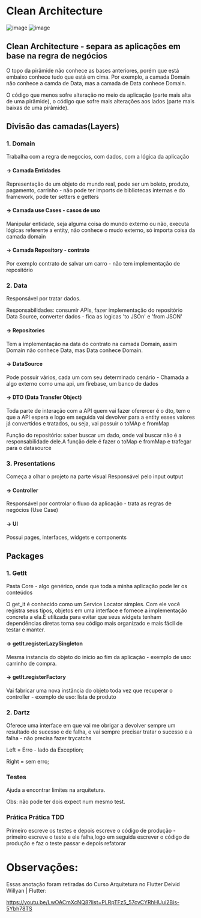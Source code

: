 # Clean Architecture

![image](https://github.com/GuiMeiring/clean_architecture/assets/101908636/3a281707-2c05-4749-9664-13be1b010ed5)
![image](https://github.com/GuiMeiring/clean_architecture/assets/101908636/9afeab7b-c313-4c0a-936b-589ed5939fd4)

## Clean Architecture - separa as aplicações em base na regra de negócios
O topo da pirâmide não conhece as bases anteriores, porém que está embaixo conhece tudo que está em cima.
Por exemplo, a camada  Domain não conhece a camda de Data, mas a camada de Data conhece Domain.

O código que menos sofre alteração no meio da aplicação (parte mais alta de uma pirâmide), o código que sofre mais alterações aos lados (parte mais baixas de uma pirâmide).


## Divisão das camadas(Layers)

### 1. Domain
Trabalha com a regra de negocios, com dados, com a lógica da aplicação

#### -> Camada Entidades
 Representação de um objeto do mundo real, pode ser um boleto, produto, pagamento, carrinho - não pode ter imports de bibliotecas internas e do framework, pode ter setters e getters
#### -> Camada use Cases - casos de uso 
 Manipular entidade, seja alguma coisa do mundo externo ou não, executa lógicas referente a entity, não conhece o mudo externo, só importa coisa da camada domain
#### -> Camada Repository - contrato 
 Por exemplo contrato de salvar um carro - não tem implementação de repositório

### 2. Data
 Responsável por tratar dados.
 
 Responsabilidades: consumir APIs, fazer implementação do repositório Data Source, converter dados - fica as logicas 'to JSOn' e 'from JSON'

#### -> Repositories 
  Tem a implementação na data do contrato na camada Domain, assim Domain não conhece Data, mas Data conhece Domain.

#### -> DataSource 
  Pode possuir vários, cada um com seu determinado cenário - Chamada a algo externo como uma api, um firebase, um banco de dados
  
#### -> DTO (Data Transfer Object)

 Toda parte de interação com a API quem vai fazer oferercer é o dto, tem o que a API espera e logo em seguida vai devolver para a entity esses valores já convertidos e tratados, ou seja,  vai possuir o toMAp e fromMap

Função do repositório: saber buscar um dado, onde vai buscar não é a responsabilidade dele.A função dele é fazer o toMap e fromMap e trafegar para o datasource


### 3. Presentations
  Começa a olhar o projeto na parte visual
  Responsável pelo input output 

#### -> Controller 
Responsável por controlar o fluxo da aplicação - trata as regras de negócios (Use Case)

#### -> UI 
Possui pages, interfaces, widgets e components


## Packages

### 1. GetIt

Pasta Core - algo genérico, onde que toda a minha aplicação pode ler os conteúdos

O get_it é conhecido como um Service Locator simples. Com ele você registra seus tipos, objetos em uma interface  e fornece a implementação concreta a ela.È utilizada para evitar que seus widgets tenham dependências diretas torna seu código mais organizado e mais fácil de testar e manter. 


#### -> getIt.registerLazySingleton
Mesma instancia do objeto do inicio ao fim da aplicação - exemplo de uso:  carrinho de compra.

#### -> getIt.registerFactory
Vai fabricar uma nova instância do objeto toda vez que recuperar o controller - exemplo de uso: lista de produto

### 2. Dartz

Oferece uma interface em que vai me obrigar a devolver sempre um resultado de sucesso e de falha, e vai sempre precisar tratar o sucesso e a falha - não precisa fazer trycatchs

Left = Erro - lado da Exception;

Right = sem erro;

### Testes
Ajuda a encontrar limites na arquitetura.

Obs: não pode ter dois expect num mesmo test.


### Prática Prática TDD
Primeiro escreve os testes e depois escreve o código de produção - primeiro escreve o teste e ele falha,logo em seguida escrever o código de produção e faz o teste passar e depois refatorar


# Observações:
Essas anotação foram retiradas do Curso Arquitetura no Flutter Deivid Willyan | Flutter:

https://youtu.be/LwOACmXcNQ8?list=PLRpTFz5_57cvCYRhHUui2Bis-5Ybh78TS




  



